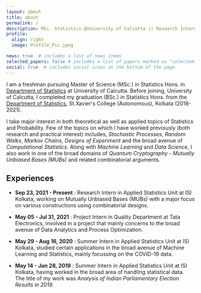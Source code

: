 ```yaml
---
layout: about
title: about
permalink: /
description: MSc. Statistics @University of Calcutta || Research Intern @ISI KOLKATA
profile:
  align: right
  image: Profile_Pic.jpeg

news: true  # includes a list of news items
selected_papers: false # includes a list of papers marked as "selected={true}"
social: true  # includes social icons at the bottom of the page
---
```


I am a freshman pursuing Master of Science (MSc.) in Statistics Hons. in [Department of Statistics](https://www.caluniv.ac.in/academic/Statistics.html) at University of Calcutta. Before joining, University of Calcutta, I completed my graduation (BSc.) in Statistics Hons. from the [Department of Statistics](https://www.sxccal.edu/b-sc-statistics-department/), St.Xavier's College (Autonomous), Kolkata (2018-2021).

I take major interest in both theoretical as well as applied topics of Statistics and Probability. Few of the topics on which I have worked previously (both research and practical interest) includes, *Stochastic Processes*, *Random Walks*, *Markov Chains*, *Designs of Experiment* and the broad avenue of *Computational Statistics*. Along with *Machine Learning* and *Data Science*, I also work in one of the broad domains of *Quantum Cryptography* - *Mutually Unbiased Bases (MUBs)* and related combinatorial arguments.

## Experiences

* **Sep 23, 2021 - Present** : Research Intern in Applied Statistics Unit at ISI Kolkata, working on Mutually Unbiased Bases (MUBs) with a major focus on various constructions using combinatorial designs.

* **May 05 - Jul 31, 2021** : Project Intern in Quality Department at Tata Electronics, involved in a project that mainly concerns to the broad avenue of Data Analytics and Process Optimization.

* **May 29 - Aug 16, 2020** : Summer Intern in Applied Statistics Unit at ISI Kolkata, studied certain applications in the broad avenue of Machine Learning and Statistics, mainly focussing on the COVID-19 data.

* **May 14 - Jun 28, 2019** : Summer Intern in Applied Statistics Unit at ISI Kolkata, having worked in the broad area of handling statistical data. The title of my work was *Analysis of Indian Parliamentary Election Results in 2019*.
